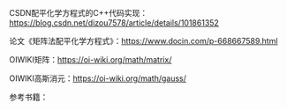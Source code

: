 CSDN配平化学方程式的C++代码实现：https://blog.csdn.net/dizou7578/article/details/101861352

论文《矩阵法配平化学方程式》：https://www.docin.com/p-668667589.html

OIWIKI矩阵：https://oi-wiki.org/math/matrix/

OIWIKI高斯消元：https://oi-wiki.org/math/gauss/

参考书籍：

